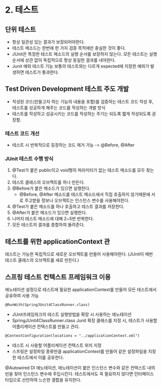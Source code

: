 # 2. 테스트
## 단위 테스트
 - 항상 일관성 있는 결과가 보장되어야한다.
 - 테스트 메소드는 한번에 한 가지 검증 목적에만 충실한 것이 좋다.
 - JUnit은 특정한 테스트 메소드의 실행 순서를 보장하지 않는다. 모든 테스트는 실행 순서에 상관 없이 독립적으로 항상 동일한 결과를 내야한다.
 - Junit 예외 테스트 기능
        보통의 테스트와는 다르게 expected에 지정한 예외가 발생하면 테스트가 통과한다.
        
## Test Driven Development 테스트 주도 개발
 - 작성된 코드(만들고자 하는 기능의 내용을 포함)를 검증하는 테스트 코드 작성 후, 테스트를 성공하게 해주는 코드를 작성하는 개발 방식
 - 테스트를 작성하고 성공시키는 코드를 작성하는 주기는 되도록 짧게 작성되도록 권장함.
 
### 테스트 코드 개선
 - 테스트 시 반복적으로 등장하는 코드 제거 가능 -> @Before, @After
 
### JUnit 테스트 수행 방식
1. @Test가 붙은 public이고 void형의 파라미터가 없는 테스트 메소드를 모두 찾는다.
2. 테스트 클래스의 오브젝트를 하나 만든다.
3. @Before가 붙은 메소드가 있으면 실행한다.
    -  @Before, @After 메소드를 테스트 메소드에서 직접 호출하지 않기때문에 서로 주고받을 정보나 오브젝트는 인스턴스 변수를 사용해야한다.
4. @Test가 붙은 메소드를 하나 호출하고 테스트 결과를 저장한다.
5. @After가 붙은 메소드가 있으면 실행한다.
6. 나머지 테스트 메소드에 대해 2~5번 반복한다.
7. 모든 테스트의 결과를 종합하여 돌려준다.

## 테스트를 위한 applicationContext 관
테스트는 가능한 독립적으로 새로운 오브젝트를 만들어 사용해야한다. (JUnit이 매번 테스트 클래스의 오브젝트롤 새로 만든다.)

## 스프링 테스트 컨텍스트 프레임워크 이용
애노테이션 설정으로 테스트에 필요한 applicationContext를 만들어 모든 테스트에서 공유하여 사용 가능
```text
@RunWith(SpringJUnit4ClassRunner.class)
```
- JUnit프레임워크의 테스트 실행방법을 확장 시 사용하는 애노테이션
- SpringJUnit4ClassRunner.class Junit 확장 클래스를 지정 시, 테스트가 사용할 어플리케이션 컨텍스트를 만들고 관리.

```text
@ContextConfiguration(locations = "../applicationContext.xml")
```
- 테스트 시 사용할 어플리케이션 컨텍스트 위치 지정 
- 스프링은 설정파일 종류만큼 applicationContext를 만들어 같은 설정파일을 지정한 테스트에서 이를 공유한다.

@Autowired
DI 애노테이션, 애노테이션이 붙은 인스턴스 변수와 같은 컨텍스트 내의 빈을 찾아 인스턴스 변수에 주입시킨다.
테스트에서도 꼭 필요하지 않다면 인터페이스 타입으로 선언하여 느슨한 결합을 유지한다.

 
 